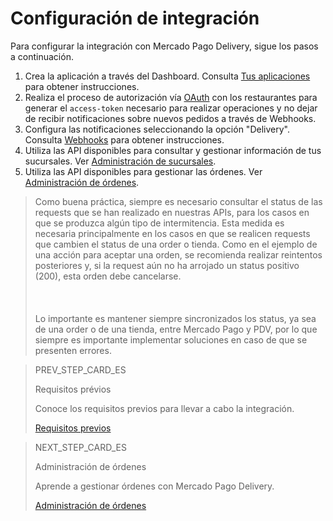# Configuración de integración

Para configurar la integración con Mercado Pago Delivery, sigue los pasos a continuación.

1. Crea la aplicación a través del Dashboard. Consulta [Tus aplicaciones](/developers/es/guides/additional-content/dashboard/applications) para obtener instrucciones.
2. Realiza el proceso de autorización vía [OAuth](/developers/es/guides/additional-content/security/oauth/introduction) con los restaurantes para generar el `access-token` necesario para realizar operaciones y no dejar de recibir notificaciones sobre nuevos pedidos a través de Webhooks.
3. Configura las notificaciones seleccionando la opción "Delivery". Consulta [Webhooks](/developers/es/guides/additional-content/notifications/webhooks/webhooks) para obtener instrucciones.
4. Utiliza las API disponibles para consultar y gestionar información de tus sucursales. Ver [Administración de sucursales](/developers/es/docs/mp-delivery/store-management).
5. Utiliza las API disponibles para gestionar las órdenes. Ver [Administración de órdenes](/developers/es/docs/mp-delivery/order-management).

> Como buena práctica, siempre es necesario consultar el status de las requests que se han realizado en nuestras APIs, para los casos en que se produzca algún tipo de intermitencia. Esta medida es necesaria principalmente en los casos en que se realicen requests que cambien el status de una order o tienda. Como en el ejemplo de una acción para aceptar una orden, se recomienda realizar reintentos posteriores y, si la request aún no ha arrojado un status positivo (200), esta orden debe cancelarse. <br/></br>
> <br/></br>
> Lo importante es mantener siempre sincronizados los status, ya sea de una order o de una tienda, entre Mercado Pago y PDV, por lo que siempre es importante implementar soluciones en caso de que se presenten errores.

> PREV_STEP_CARD_ES
>
> Requisitos prévios
>
> Conoce los requisitos previos para llevar a cabo la integración.
>
> [Requisitos previos](/developers/es/docs/mp-delivery/requirements)

> NEXT_STEP_CARD_ES
>
> Administración de órdenes
>
> Aprende a gestionar órdenes con Mercado Pago Delivery.
>
> [Administración de órdenes](/developers/es/docs/mp-delivery/order-management)

